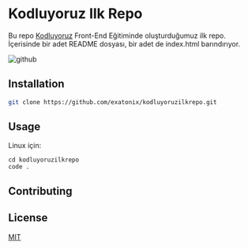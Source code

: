# Kodluyoruz Ilk Repo

Bu repo [Kodluyoruz](https://www.kodluyoruz.org) Front-End Eğitiminde oluşturduğumuz ilk repo. İçerisinde bir adet README dosyası, bir adet de index.html barındırıyor.

![github](https://github.com/exatonix/kodluyoruzilkrepo/kodluyoruz_logo.jpg)


## Installation
```bash
git clone https://github.com/exatonix/kodluyoruzilkrepo.git
```

## Usage
Linux için:
```linux
cd kodluyoruzilkrepo
code .
```

## Contributing

## License
[MIT](https://choosealicense.com/licenses/mit/)
